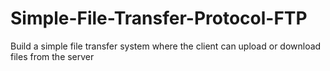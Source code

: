 # Simple-File-Transfer-Protocol-FTP
 Build a simple file transfer system where the client can upload or download files from the server

